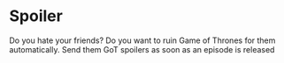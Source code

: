 # Spoiler
Do you hate your friends? Do you want to ruin Game of Thrones for them automatically. 
Send them GoT spoilers as soon as an episode is released
